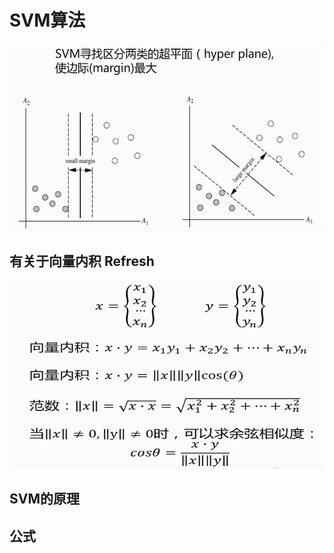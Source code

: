 

# SVM算法
<img src="https://github.com/xiaoxingchen505/Machine_Learning/blob/main/images/svm1.png" width="600" height="300">


## 有关于向量内积 Refresh
<img src="https://github.com/xiaoxingchen505/Machine_Learning/blob/main/images/svm2.png" width="600" height="300">

## SVM的原理



## 公式



